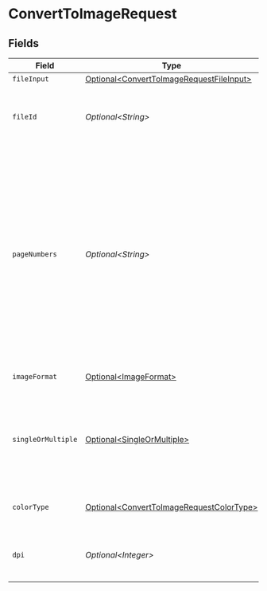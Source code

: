 # ConvertToImageRequest


## Fields

| Field                                                                                                                                                                                                     | Type                                                                                                                                                                                                      | Required                                                                                                                                                                                                  | Description                                                                                                                                                                                               | Example                                                                                                                                                                                                   |
| --------------------------------------------------------------------------------------------------------------------------------------------------------------------------------------------------------- | --------------------------------------------------------------------------------------------------------------------------------------------------------------------------------------------------------- | --------------------------------------------------------------------------------------------------------------------------------------------------------------------------------------------------------- | --------------------------------------------------------------------------------------------------------------------------------------------------------------------------------------------------------- | --------------------------------------------------------------------------------------------------------------------------------------------------------------------------------------------------------- |
| `fileInput`                                                                                                                                                                                               | [Optional\<ConvertToImageRequestFileInput>](../../models/components/ConvertToImageRequestFileInput.md)                                                                                                    | :heavy_minus_sign:                                                                                                                                                                                        | N/A                                                                                                                                                                                                       |                                                                                                                                                                                                           |
| `fileId`                                                                                                                                                                                                  | *Optional\<String>*                                                                                                                                                                                       | :heavy_minus_sign:                                                                                                                                                                                        | File ID for server-side files (can be used instead of fileInput)                                                                                                                                          | a1b2c3d4-5678-90ab-cdef-ghijklmnopqr                                                                                                                                                                      |
| `pageNumbers`                                                                                                                                                                                             | *Optional\<String>*                                                                                                                                                                                       | :heavy_minus_sign:                                                                                                                                                                                        | The pages to select, Supports ranges (e.g., '1,3,5-9'), or 'all' or functions in the format 'an+b' where 'a' is the multiplier of the page number 'n', and 'b' is a constant (e.g., '2n+1', '3n', '6n-5') |                                                                                                                                                                                                           |
| `imageFormat`                                                                                                                                                                                             | [Optional\<ImageFormat>](../../models/components/ImageFormat.md)                                                                                                                                          | :heavy_minus_sign:                                                                                                                                                                                        | The output image format                                                                                                                                                                                   |                                                                                                                                                                                                           |
| `singleOrMultiple`                                                                                                                                                                                        | [Optional\<SingleOrMultiple>](../../models/components/SingleOrMultiple.md)                                                                                                                                | :heavy_minus_sign:                                                                                                                                                                                        | Choose between a single image containing all pages or separate images for each page                                                                                                                       |                                                                                                                                                                                                           |
| `colorType`                                                                                                                                                                                               | [Optional\<ConvertToImageRequestColorType>](../../models/components/ConvertToImageRequestColorType.md)                                                                                                    | :heavy_minus_sign:                                                                                                                                                                                        | The color type of the output image(s)                                                                                                                                                                     |                                                                                                                                                                                                           |
| `dpi`                                                                                                                                                                                                     | *Optional\<Integer>*                                                                                                                                                                                      | :heavy_minus_sign:                                                                                                                                                                                        | The DPI (dots per inch) for the output image(s)                                                                                                                                                           |                                                                                                                                                                                                           |